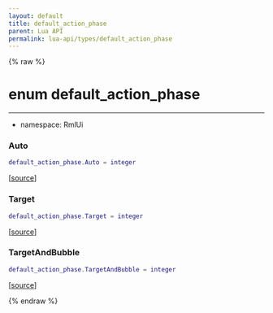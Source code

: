 ```yaml
---
layout: default
title: default_action_phase
parent: Lua API
permalink: lua-api/types/default_action_phase
---
```


{% raw %}

# enum default_action_phase
---

- namespace: RmlUi




### Auto

```lua
default_action_phase.Auto = integer
```

[<a href="https://github.com/beyond-all-reason/RecoilEngine/blob/b4d0041e4c68c34dace9abf492f9193d28ef5d7e/rts/Rml/SolLua/bind/Global.cpp#L690-L690" target="_blank">source</a>]








### Target

```lua
default_action_phase.Target = integer
```

[<a href="https://github.com/beyond-all-reason/RecoilEngine/blob/b4d0041e4c68c34dace9abf492f9193d28ef5d7e/rts/Rml/SolLua/bind/Global.cpp#L692-L692" target="_blank">source</a>]








### TargetAndBubble

```lua
default_action_phase.TargetAndBubble = integer
```

[<a href="https://github.com/beyond-all-reason/RecoilEngine/blob/b4d0041e4c68c34dace9abf492f9193d28ef5d7e/rts/Rml/SolLua/bind/Global.cpp#L694-L694" target="_blank">source</a>]











{% endraw %}